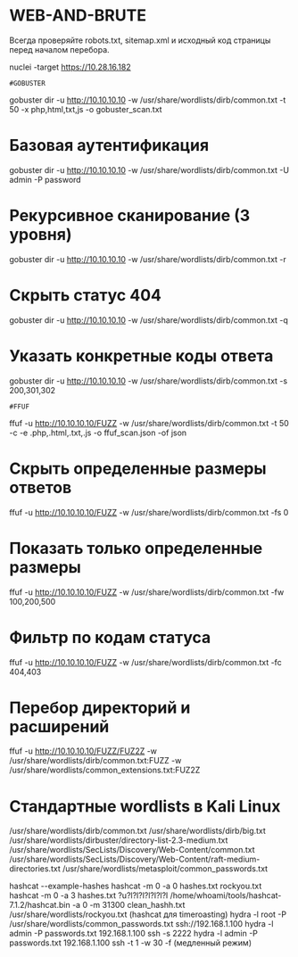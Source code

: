 # WEB-AND-BRUTE
Всегда проверяйте robots.txt, sitemap.xml и исходный код страницы перед началом перебора.

nuclei -target https://10.28.16.182

	#GOBUSTER

gobuster dir -u http://10.10.10.10 -w /usr/share/wordlists/dirb/common.txt -t 50 -x php,html,txt,js -o gobuster_scan.txt

# Базовая аутентификация
gobuster dir -u http://10.10.10.10 -w /usr/share/wordlists/dirb/common.txt -U admin -P password

# Рекурсивное сканирование (3 уровня)
gobuster dir -u http://10.10.10.10 -w /usr/share/wordlists/dirb/common.txt -r

# Скрыть статус 404
gobuster dir -u http://10.10.10.10 -w /usr/share/wordlists/dirb/common.txt -q

# Указать конкретные коды ответа
gobuster dir -u http://10.10.10.10 -w /usr/share/wordlists/dirb/common.txt -s 200,301,302

	#FFUF

ffuf -u http://10.10.10.10/FUZZ -w /usr/share/wordlists/dirb/common.txt -t 50 -c -e .php,.html,.txt,.js -o ffuf_scan.json -of json

# Скрыть определенные размеры ответов
ffuf -u http://10.10.10.10/FUZZ -w /usr/share/wordlists/dirb/common.txt -fs 0 
# Показать только определенные размеры
ffuf -u http://10.10.10.10/FUZZ -w /usr/share/wordlists/dirb/common.txt -fw 100,200,500

# Фильтр по кодам статуса
ffuf -u http://10.10.10.10/FUZZ -w /usr/share/wordlists/dirb/common.txt -fc 404,403

# Перебор директорий и расширений
ffuf -u http://10.10.10.10/FUZZ/FUZ2Z -w /usr/share/wordlists/dirb/common.txt:FUZZ -w /usr/share/wordlists/common_extensions.txt:FUZ2Z

# Стандартные wordlists в Kali Linux
/usr/share/wordlists/dirb/common.txt
/usr/share/wordlists/dirb/big.txt
/usr/share/wordlists/dirbuster/directory-list-2.3-medium.txt
/usr/share/wordlists/SecLists/Discovery/Web-Content/common.txt
/usr/share/wordlists/SecLists/Discovery/Web-Content/raft-medium-directories.txt
/usr/share/wordlists/metasploit/common_passwords.txt

hashcat --example-hashes
hashcat -m 0 -a 0 hashes.txt rockyou.txt
hashcat -m 0 -a 3 hashes.txt ?u?l?l?l?l?l?l?l
/home/whoami/tools/hashcat-7.1.2/hashcat.bin -a 0 -m 31300 clean_hashh.txt /usr/share/wordlists/rockyou.txt (hashcat для timeroasting)
hydra -l root -P /usr/share/wordlists/common_passwords.txt ssh://192.168.1.100
hydra -l admin -P passwords.txt 192.168.1.100 ssh -s 2222
hydra -l admin -P passwords.txt 192.168.1.100 ssh -t 1 -w 30 -f (медленный режим)
